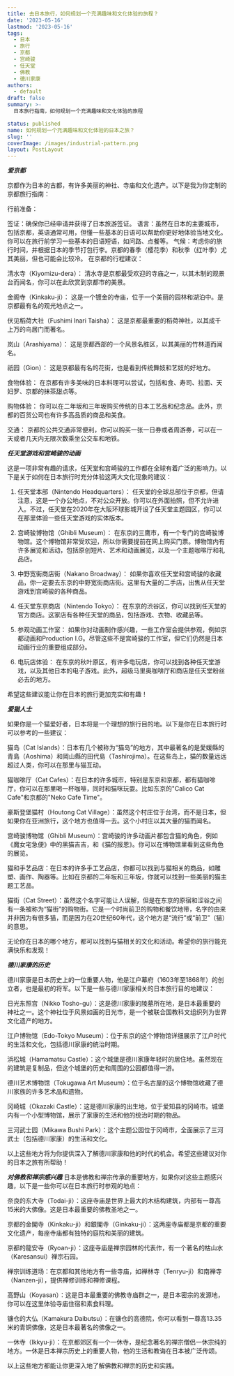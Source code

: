 ```yaml
---
title: 去日本旅行，如何规划一个充满趣味和文化体验的旅程？
date: '2023-05-16'
lastmod: '2023-05-16'
tags:
  - 日本
  - 旅行
  - 京都
  - 宫崎骏
  - 任天堂
  - 佛教
  - 德川家康
authors:
  - default
draft: false
summary: >-
  日本旅行指南，如何规划一个充满趣味和文化体验的旅程

status: published
name: 如何规划一个充满趣味和文化体验的日本之旅？
slug: ''
coverImage: /images/industrial-pattern.png
layout: PostLayout
---
```


***爱京都***

京都作为日本的古都，有许多美丽的神社、寺庙和文化遗产。以下是我为你定制的京都旅行指南：

行前准备：

签证：确保你已经申请并获得了日本旅游签证。
语言：虽然在日本的主要城市，包括京都，英语通常可用，但懂一些基本的日语可以帮助你更好地体验当地文化。你可以在旅行前学习一些基本的日语短语，如问路、点餐等。
气候：考虑你的旅行时间，并根据日本的季节打包行李。京都的春季（樱花季）和秋季（红叶季）尤其美丽，但也可能会比较冷。
在京都的行程建议：

清水寺（Kiyomizu-dera）： 清水寺是京都最受欢迎的寺庙之一，以其木制的观景台而闻名，你可以在此欣赏到京都市的美景。

金阁寺（Kinkaku-ji）： 这是一个镀金的寺庙，位于一个美丽的园林和湖泊中。是京都最有名的观光地点之一。

伏见稻荷大社（Fushimi Inari Taisha）： 这是京都最重要的稻荷神社，以其成千上万的鸟居门而著名。

岚山（Arashiyama）： 这是京都西部的一个风景名胜区，以其美丽的竹林道而闻名。

祇园（Gion）： 这是京都最有名的花街，也是看到传统舞妓和艺妓的好地方。

食物体验：
在京都有许多美味的日本料理可以尝试，包括和食、寿司、拉面、天妇罗、京都的抹茶甜点等。

购物体验：
你可以在二年坂和三年坂购买传统的日本工艺品和纪念品。此外，京都的百货公司也有许多高品质的商品和美食。

交通：
京都的公共交通非常便利，你可以购买一张一日券或者周游券，可以在一天或者几天内无限次数乘坐公交车和地铁。


***任天堂游戏和宫崎骏的动画***

这是一项非常有趣的请求，任天堂和宫崎骏的工作都在全球有着广泛的影响力。以下是关于如何在日本旅行时充分体验这两大文化现象的建议：

1. 任天堂本部（Nintendo Headquarters）： 任天堂的全球总部位于京都，但请注意，这是一个办公地点，不对公众开放。你可以在外面拍照，但不允许进入。不过，任天堂在2020年在大阪环球影城开设了任天堂主题园区，你可以在那里体验一些任天堂游戏的实体版本。

2. 宫崎骏博物馆（Ghibli Museum）： 在东京的三鹰市，有一个专门的宫崎骏博物馆。这个博物馆非常受欢迎，所以你需要提前在网上购买门票。博物馆内有许多展览和活动，包括原创短片、艺术和动画展览，以及一个主题咖啡厅和礼品店。

3. 中野宽街商店街（Nakano Broadway）： 如果你喜欢任天堂和宫崎骏的收藏品，你一定要去东京的中野宽街商店街。这里有大量的二手店，出售从任天堂游戏到宫崎骏的各种商品。

4. 任天堂东京商店（Nintendo Tokyo）： 在东京的渋谷区，你可以找到任天堂的官方商店。这家店有各种任天堂的商品，包括游戏、衣物、收藏品等。

5. 参观动画工作室： 如果你对动画制作感兴趣，一些工作室会提供参观，例如京都动画和Production I.G。尽管这些不是宫崎骏的工作室，但它们仍然是日本动画行业的重要组成部分。

6. 电玩店体验： 在东京的秋叶原区，有许多电玩店，你可以找到各种任天堂游戏，以及其他日本的电子游戏。此外，超级马里奥咖啡厅和商店是任天堂粉丝必去的地方。

希望这些建议能让你在日本的旅行更加充实和有趣！


***爱猫人士***

如果你是一个猫爱好者，日本将是一个理想的旅行目的地。以下是你在日本旅行时可以参考的一些建议：

猫岛（Cat Islands）：日本有几个被称为“猫岛”的地方，其中最著名的是愛媛縣的青島（Aoshima）和岡山縣的田代島（Tashirojima）。在这些岛上，猫的数量远远超过人类，你可以在那里与猫互动。

猫咖啡厅（Cat Cafes）：在日本的许多城市，特别是东京和京都，都有猫咖啡厅，你可以在那里喝一杯咖啡，同时和猫咪玩耍。比如东京的"Calico Cat Cafe"和京都的"Neko Cafe Time"。

豪斯登堡猫村（Houtong Cat Village）：虽然这个村庄位于台湾，而不是日本，但如果你在亚洲旅行，这个地方也值得一去。这个小村庄以其大量的猫而闻名。

宫崎骏博物馆（Ghibli Museum）：宫崎骏的许多动画片都包含猫的角色，例如《魔女宅急便》中的黑猫吉吉，和《猫的报恩》。你可以在博物馆里看到这些角色的展览。

猫和手艺品店：在日本的许多手工艺品店，你都可以找到与猫相关的商品，如雕塑、画作、陶器等。比如在京都的二年坂和三年坂，你就可以找到一些美丽的猫主题工艺品。

猫街（Cat Street）：虽然这个名字可能让人误解，但是在东京的原宿和涩谷之间有一条被称为“猫街”的购物街。它是一个时尚前卫的购物和餐饮地带，名字的由来并非因为有很多猫，而是因为在20世纪60年代，这个地方是“流行”或“前卫”（猫）的意思。

无论你在日本的哪个地方，都可以找到与猫相关的文化和活动。希望你的旅行能充满快乐和发现！



***德川家康的历史***

德川家康是日本历史上的一位重要人物，他是江户幕府（1603年至1868年）的创立者，也是最初的将军。以下是一些与德川家康相关的日本旅行目的地建议：

日光东照宫（Nikko Tosho-gu）：这是德川家康的陵墓所在地，是日本最重要的神社之一。这个神社位于风景如画的日光市，是一个被联合国教科文组织列为世界文化遗产的地方。

江户博物馆（Edo-Tokyo Museum）：位于东京的这个博物馆详细展示了江户时代的生活和文化，包括德川家康的统治时期。

浜松城（Hamamatsu Castle）：这个城堡是德川家康年轻时的居住地。虽然现在的建筑是复制品，但这个城堡的历史和周围的公园都值得一游。

德川艺术博物馆（Tokugawa Art Museum）：位于名古屋的这个博物馆收藏了德川家族的许多艺术品和遗物。

冈崎城（Okazaki Castle）：这是德川家康的出生地，位于爱知县的冈崎市。城堡内有一个小型博物馆，展示了家康的生活和他的统治时期的物品。

三河武士园（Mikawa Bushi Park）：这个主题公园位于冈崎市，全面展示了三河武士（包括德川家康）的生活和文化。

以上这些地方将为你提供深入了解德川家康和他的时代的机会。希望这些建议对你的日本之旅有所帮助！



***对佛教和禅宗感兴趣***
日本是佛教和禅宗传承的重要地方，如果你对这些主题感兴趣，以下是一些你可以在日本旅行时参观的地点：

奈良的东大寺（Todai-ji）：这座寺庙是世界上最大的木结构建筑，内部有一尊高15米的大佛像。这是日本最重要的佛教圣地之一。

京都的金閣寺（Kinkaku-ji）和銀閣寺（Ginkaku-ji）：这两座寺庙都是京都的重要文化遗产，每座寺庙都有独特的庭院和美丽的建筑。

京都的龍安寺（Ryoan-ji）：这座寺庙是禅宗园林的代表作，有一个著名的枯山水（Karesansui）禅宗石园。

禅宗训练道场：在京都和其他地方有一些寺庙，如禅林寺（Tenryu-ji）和南禅寺（Nanzen-ji），提供禅修训练和禅修课程。

高野山（Koyasan）：这是日本最重要的佛教寺庙群之一，是日本密宗的发源地，你可以在这里体验寺庙住宿和素食料理。

镰仓的大仏（Kamakura Daibutsu）：在镰仓的高德院，你可以看到一尊高13.35米的青铜佛像，这是日本最著名的佛像之一。

一休寺（Ikkyu-ji）：在京都郊区有一个一休寺，是纪念著名的禅宗僧侣一休宗纯的地方。一休是日本禅宗历史上的重要人物，他的生活和教诲在日本被广泛传颂。

以上这些地方都能让你更深入地了解佛教和禅宗的历史和实践。